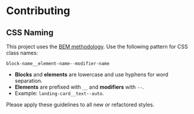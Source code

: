 # Contributing

## CSS Naming

This project uses the [BEM methodology](https://en.bem.info/methodology/). Use the following pattern for CSS class names:

```
block-name__element-name--modifier-name
```

- **Blocks** and **elements** are lowercase and use hyphens for word separation.
- **Elements** are prefixed with `__` and **modifiers** with `--`.
- Example: `landing-card__text--auto`.

Please apply these guidelines to all new or refactored styles.
